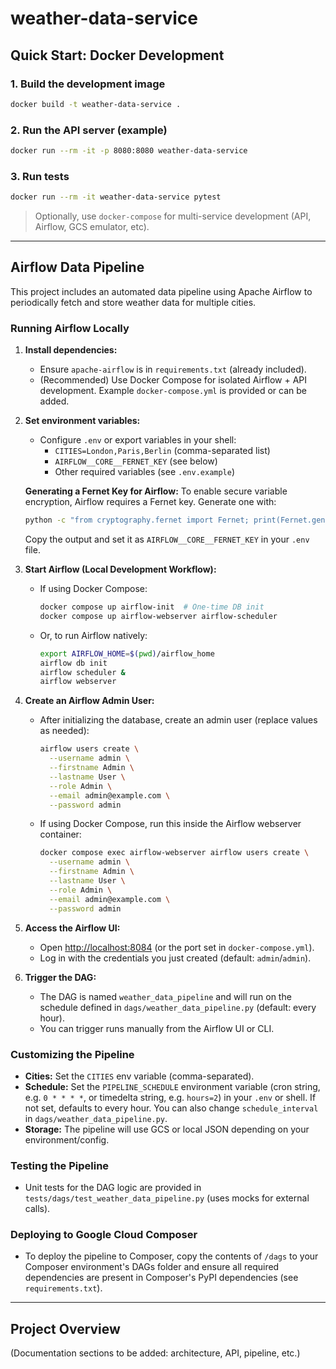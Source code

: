 # weather-data-service

## Quick Start: Docker Development


### 1. Build the development image
```sh
docker build -t weather-data-service .
```

### 2. Run the API server (example)
```sh
docker run --rm -it -p 8080:8080 weather-data-service
```

### 3. Run tests
```sh
docker run --rm -it weather-data-service pytest
```

> Optionally, use `docker-compose` for multi-service development (API, Airflow, GCS emulator, etc).

---

## Airflow Data Pipeline

This project includes an automated data pipeline using Apache Airflow to periodically fetch and store weather data for multiple cities.

### Running Airflow Locally

1. **Install dependencies:**
   - Ensure `apache-airflow` is in `requirements.txt` (already included).
   - (Recommended) Use Docker Compose for isolated Airflow + API development. Example `docker-compose.yml` is provided or can be added.

2. **Set environment variables:**
   - Configure `.env` or export variables in your shell:
     - `CITIES=London,Paris,Berlin` (comma-separated list)
     - `AIRFLOW__CORE__FERNET_KEY` (see below)
     - Other required variables (see `.env.example`)

   **Generating a Fernet Key for Airflow:**
   To enable secure variable encryption, Airflow requires a Fernet key. Generate one with:
   ```sh
   python -c "from cryptography.fernet import Fernet; print(Fernet.generate_key().decode())"
   ```
   Copy the output and set it as `AIRFLOW__CORE__FERNET_KEY` in your `.env` file.

3. **Start Airflow (Local Development Workflow):**
   - If using Docker Compose:
     ```sh
     docker compose up airflow-init  # One-time DB init
     docker compose up airflow-webserver airflow-scheduler
     ```
   - Or, to run Airflow natively:
     ```sh
     export AIRFLOW_HOME=$(pwd)/airflow_home
     airflow db init
     airflow scheduler &
     airflow webserver
     ```

4. **Create an Airflow Admin User:**
   - After initializing the database, create an admin user (replace values as needed):
     ```sh
     airflow users create \
       --username admin \
       --firstname Admin \
       --lastname User \
       --role Admin \
       --email admin@example.com \
       --password admin
     ```
   - If using Docker Compose, run this inside the Airflow webserver container:
     ```sh
     docker compose exec airflow-webserver airflow users create \
       --username admin \
       --firstname Admin \
       --lastname User \
       --role Admin \
       --email admin@example.com \
       --password admin
     ```

5. **Access the Airflow UI:**
   - Open [http://localhost:8084](http://localhost:8084) (or the port set in `docker-compose.yml`).
   - Log in with the credentials you just created (default: `admin`/`admin`).

6. **Trigger the DAG:**
   - The DAG is named `weather_data_pipeline` and will run on the schedule defined in `dags/weather_data_pipeline.py` (default: every hour).
   - You can trigger runs manually from the Airflow UI or CLI.

### Customizing the Pipeline
- **Cities:** Set the `CITIES` env variable (comma-separated).
- **Schedule:** Set the `PIPELINE_SCHEDULE` environment variable (cron string, e.g. `0 * * * *`, or timedelta string, e.g. `hours=2`) in your `.env` or shell. If not set, defaults to every hour. You can also change `schedule_interval` in `dags/weather_data_pipeline.py`.
- **Storage:** The pipeline will use GCS or local JSON depending on your environment/config.

### Testing the Pipeline
- Unit tests for the DAG logic are provided in `tests/dags/test_weather_data_pipeline.py` (uses mocks for external calls).

### Deploying to Google Cloud Composer
- To deploy the pipeline to Composer, copy the contents of `/dags` to your Composer environment's DAGs folder and ensure all required dependencies are present in Composer's PyPI dependencies (see `requirements.txt`).

---

## Project Overview

(Documentation sections to be added: architecture, API, pipeline, etc.)